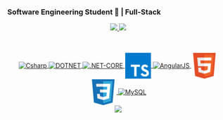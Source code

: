### Software Engineering Student 📓 | Full-Stack 

<div align="center">
  <a href="https://github.com/Hendr3w">
  <img height="180em" src="https://github-readme-stats.vercel.app/api?username=Hendr3w&show_icons=true&theme=gotham&include_all_commits=true&count_private=true"/>
  <img height="180em" src="https://github-readme-stats.vercel.app/api/top-langs/?username=Hendr3w&layout=compact&langs_count=7&theme=gotham"/>
</div>

##

<div align="center" ><br>
  <img align="center" alt="Csharp" height="60" width="60" src="https://cdn.jsdelivr.net/gh/devicons/devicon/icons/csharp/csharp-original.svg">
  <img align="center" alt="DOTNET" height="60" width="60" src="https://cdn.jsdelivr.net/gh/devicons/devicon/icons/dot-net/dot-net-original-wordmark.svg">
  <img align="center" alt=".NET-CORE" height="60" width="60" src="https://cdn.jsdelivr.net/gh/devicons/devicon/icons/dotnetcore/dotnetcore-original.svg">
  <img align="center" alt="Ts" height="60" width="60" src="https://raw.githubusercontent.com/devicons/devicon/master/icons/typescript/typescript-plain.svg">
  <img align="center" alt="AngularJS" height="60" width="60" src="https://cdn.jsdelivr.net/gh/devicons/devicon/icons/angularjs/angularjs-original.svg" />
  <img align="center" alt="HTML" height="60" width="60" src="https://raw.githubusercontent.com/devicons/devicon/master/icons/html5/html5-original.svg">
  <img align="center" alt="CSS" height="60" width="60" src="https://raw.githubusercontent.com/devicons/devicon/master/icons/css3/css3-original.svg">

  <img align="center" alt="MySQL" height="60" width="60" src="https://cdn.jsdelivr.net/gh/devicons/devicon/icons/mysql/mysql-original.svg">
</div>

<div align="center">
     <a href="https://www.linkedin.com/in/hendrew-carvalho-689209243/" target="_blank"><img src="https://img.shields.io/badge/-LinkedIn-%230077B5?style=for-the-badge&logo=linkedin&logoColor=white" target="_blank"></a>  
</div>